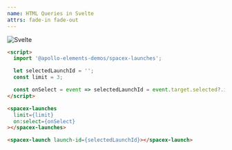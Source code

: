 ```yaml
---
name: HTML Queries in Svelte
attrs: fade-in fade-out
---
```


<img slot="end-start" alt="Svelte" src="/_merged_assets/brand-logos/svelte.svg"/>

```html
<script>
  import '@apollo-elements-demos/spacex-launches';

  let selectedLaunchId = '';
  const limit = 3;

  const onSelect = event => selectedLaunchId = event.target.selected?.id ?? '';
</script>

<spacex-launches
  limit={limit}
  on:select={onSelect}
></spacex-launches>

<spacex-launch launch-id={selectedLaunchId}></spacex-launch>
```

